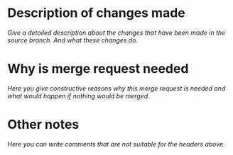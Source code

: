 # Description of changes made
*Give a detailed description about the changes that have been made in the source branch. And what these changes do.*

# Why is merge request needed
*Here you give constructive reasons why this merge request is needed and what would happen if nothing would be merged.*

# Other notes
*Here you can write comments that are not suitable for the headers above.*
